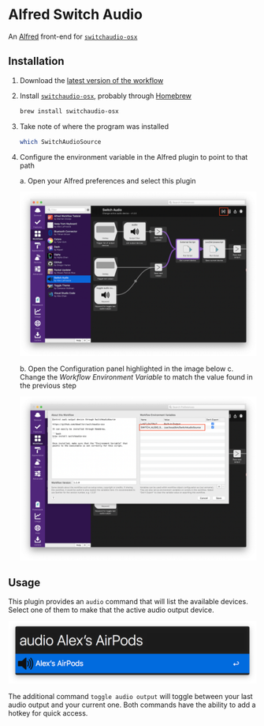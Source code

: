 # Alfred Switch Audio

An [Alfred][alfred] front-end for [`switchaudio-osx`][switchaudio-osx]

## Installation

1.  Download the [latest version of the workflow][download-link]
2.  Install [`switchaudio-osx`][switchaudio-osx], probably through [Homebrew][homebrew]

    ```bash
    brew install switchaudio-osx
    ```

3.  Take note of where the program was installed

    ```bash
    which SwitchAudioSource
    ```

4.  Configure the environment variable in the Alfred plugin to point to that path

    a. Open your Alfred preferences and select this plugin

       ![Plugin Selection](./images/setup-screen-1.png)

    b. Open the Configuration panel highlighted in the image below
    c. Change the _Workflow Environment Variable_ to match the value found in the previous step

       ![Plugin Configuration](./images/setup-screen-2.png)

## Usage

This plugin provides an `audio` command that will list the available devices. Select one of them to make that the active audio output device.

![Workflow Screenshot](./images/screenshot.png)

The additional command `toggle audio output` will toggle between your last audio output and your current one.
Both commands have the ability to add a hotkey for quick access.

[alfred]: https://www.alfredapp.com
[switchaudio-osx]: https://github.com/deweller/switchaudio-osx
[download-link]: https://github.com/alexlafroscia/alfred-switch-audio-source/releases/latest/download/Switch.Audio.alfredworkflow
[homebrew]: http://brew.sh
